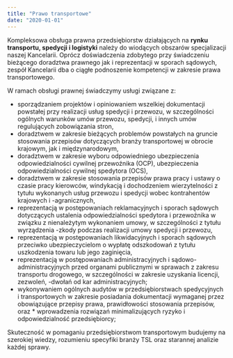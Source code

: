 ```yaml
---
title: "Prawo transportowe"
date: "2020-01-01"
---
```


Kompleksowa obsługa prawna przedsiębiorstw działających na **rynku transportu, spedycji i logistyki** należy do wiodących obszarów specjalizacji naszej Kancelarii. Oprócz doświadczenia zdobytego przy świadczeniu bieżącego doradztwa prawnego jak i reprezentacji w sporach sądowych, zespół Kancelarii dba o ciągłe podnoszenie kompetencji w zakresie prawa transportowego. 

W ramach obsługi prawnej świadczymy usługi związane z:

- sporządzaniem projektów i opiniowaniem wszelkiej dokumentacji powstałej przy realizacji usług spedycji i przewozu, w szczególności ogólnych warunków umów przewozu, spedycji, i innych umów regulujących zobowiązania stron,
- doradztwem w zakresie bieżących problemów powstałych na gruncie stosowania przepisów dotyczących branży transportowej w obrocie krajowym, jak i międzynarodowym,
- doradztwem w zakresie wyboru odpowiedniego ubezpieczenia odpowiedzialności cywilnej przewoźnika (OCP),  ubezpieczenia odpowiedzialności cywilnej spedytora (OCS),
- doradztwem w zakresie stosowania przepisów prawa pracy i ustawy o czasie pracy kierowców, windykacją i dochodzeniem wierzytelności z tytułu wykonanych usług przewozu i spedycji wobec kontrahentów krajowych i -agranicznych,
- reprezentacją w postępowaniach reklamacyjnych i sporach sądowych dotyczących ustalenia odpowiedzialności spedytora i przewoźnika w związku z nienależytym wykonaniem umowy, w szczególności z tytułu wyrządzenia -zkody podczas realizacji umowy spedycji i przewozu,
- reprezentacją w postępowaniach likwidacyjnych i sporach sądowych przeciwko ubezpieczycielom o wypłatę odszkodowań z tytułu uszkodzenia towaru lub jego zaginięcia,
- reprezentacją w postępowaniach administracyjnych i sądowo-administracyjnych przed organami publicznymi w sprawach z zakresu transportu drogowego, w szczególności w zakresie uzyskania licencji, zezwoleń, -dwołań od kar administracyjnych;
- wykonywaniem ogólnych audytów w przedsiębiorstwach spedycyjnych i transportowych w zakresie posiadania dokumentacji wymaganej przez obowiązujące przepisy prawa, prawidłowości stosowania przepisów, oraz * wprowadzenia rozwiązań minimalizujących ryzyko i odpowiedzialność przedsiębiorcy;

Skuteczność w pomaganiu przedsiębiorstwom transportowym budujemy na szerokiej wiedzy, rozumieniu specyfiki branży TSL oraz starannej analizie każdej sprawy.

